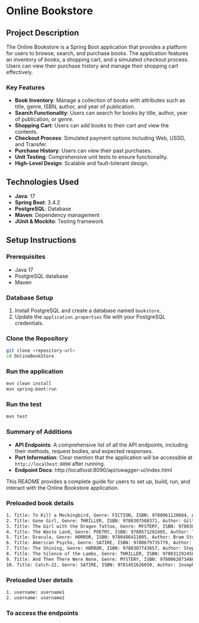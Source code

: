 # Online Bookstore

## Project Description

The Online Bookstore is a Spring Boot application that provides a platform for users to browse, search, and purchase books. The application features an inventory of books, a shopping cart, and a simulated checkout process. Users can view their purchase history and manage their shopping cart effectively.

### Key Features
- **Book Inventory**: Manage a collection of books with attributes such as title, genre, ISBN, author, and year of publication.
- **Search Functionality**: Users can search for books by title, author, year of publication, or genre.
- **Shopping Cart**: Users can add books to their cart and view the contents.
- **Checkout Process**: Simulated payment options including Web, USSD, and Transfer.
- **Purchase History**: Users can view their past purchases.
- **Unit Testing**: Comprehensive unit tests to ensure functionality.
- **High-Level Design**: Scalable and fault-tolerant design.

## Technologies Used
- **Java**: 17
- **Spring Boot**: 3.4.2
- **PostgreSQL**: Database
- **Maven**: Dependency management
- **JUnit & Mockito**: Testing framework

## Setup Instructions

### Prerequisites
- Java 17
- PostgreSQL database
- Maven

### Database Setup
1. Install PostgreSQL and create a database named `bookstore`.
2. Update the `application.properties` file with your PostgreSQL credentials.

### Clone the Repository
```bash
git clone <repository-url>
cd OnlineBookStore
```

### Run the application
```bash
mvn clean install
mvn spring-boot:run
```

### Run the test
```bash
mvn test
```


### Summary of Additions
- **API Endpoints**: A comprehensive list of all the API endpoints, including their methods, request bodies, and expected responses.
- **Port Information**: Clear mention that the application will be accessible at `http://localhost:8090` after running.
- **Endpoint Docs**: http://localhost:8090/api/swagger-ui/index.html

This README provides a complete guide for users to set up, build, run, and interact with the Online Bookstore application.



### Preloaded book details
```bash
1. Title: To Kill a Mockingbird, Genre: FICTION, ISBN: 9780061120084, Author: Harper Lee, Year: 1960, Price: $50.00
2. Title: Gone Girl, Genre: THRILLER, ISBN: 9780307588371, Author: Gillian Flynn, Year: 2012, Price: $60.00
3. Title: The Girl with the Dragon Tattoo, Genre: MYSTERY, ISBN: 9780307949486, Author: Stieg Larsson, Year: 2005, Price: $70.00
4. Title: The Waste Land, Genre: POETRY, ISBN: 9780571202405, Author: T.S. Eliot, Year: 1922, Price: $80.00
5. Title: Dracula, Genre: HORROR, ISBN: 9780486411095, Author: Bram Stoker, Year: 1897, Price: $90.00
6. Title: American Psycho, Genre: SATIRE, ISBN: 9780679735779, Author: Bret Easton Ellis, Year: 1991, Price: $100.00
7. Title: The Shining, Genre: HORROR, ISBN: 9780307743657, Author: Stephen King, Year: 1977, Price: $110.00
8. Title: The Silence of the Lambs, Genre: THRILLER, ISBN: 9780312924584, Author: Thomas Harris, Year: 1988, Price: $120.00
9. Title: And Then There Were None, Genre: MYSTERY, ISBN: 9780062073488, Author: Agatha Christie, Year: 1939, Price: $130.00
10. Title: Catch-22, Genre: SATIRE, ISBN: 9781451626650, Author: Joseph Heller, Year: 1961, Price: $140.00

```

### Preloaded User details
```bash
1. username: username1
2. username: username2

```

### To access the endpoints 
```bash


```




